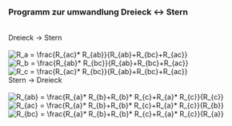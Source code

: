 ### Programm zur umwandlung Dreieck <-> Stern
<br> 
Dreieck -> Stern
<br> 
<br>
<img src="https://latex.codecogs.com/svg.latex?R_a&space;=&space;\frac{R_{ac}*&space;R_{ab}}{R_{ab}&plus;R_{bc}&plus;R_{ac}}" title="R_a = \frac{R_{ac}* R_{ab}}{R_{ab}+R_{bc}+R_{ac}}" />
<br>
<img src="https://latex.codecogs.com/svg.latex?R_b&space;=&space;\frac{R_{ab}*&space;R_{bc}}{R_{ab}&plus;R_{bc}&plus;R_{ac}}" title="R_b = \frac{R_{ab}* R_{bc}}{R_{ab}+R_{bc}+R_{ac}}" />
<br>
<img src="https://latex.codecogs.com/svg.latex?R_c&space;=&space;\frac{R_{ac}*&space;R_{bc}}{R_{ab}&plus;R_{bc}&plus;R_{ac}}" title="R_c = \frac{R_{ac}* R_{bc}}{R_{ab}+R_{bc}+R_{ac}}" />
<br> 
Stern -> Dreieck
<br> 
<br>
<img src="https://latex.codecogs.com/svg.latex?R_{ab}&space;=&space;\frac{R_{a}*&space;R_{b}&plus;R_{b}*&space;R_{c}&plus;R_{a}*&space;R_{c}}{R_{c}}" title="R_{ab} = \frac{R_{a}* R_{b}+R_{b}* R_{c}+R_{a}* R_{c}}{R_{c}}" />
<br>
<img src="https://latex.codecogs.com/svg.latex?R_{ac}&space;=&space;\frac{R_{a}*&space;R_{b}&plus;R_{b}*&space;R_{c}&plus;R_{a}*&space;R_{c}}{R_{b}}" title="R_{ac} = \frac{R_{a}* R_{b}+R_{b}* R_{c}+R_{a}* R_{c}}{R_{b}}" />
<br>
<img src="https://latex.codecogs.com/svg.latex?R_{bc}&space;=&space;\frac{R_{a}*&space;R_{b}&plus;R_{b}*&space;R_{c}&plus;R_{a}*&space;R_{c}}{R_{a}}" title="R_{bc} = \frac{R_{a}* R_{b}+R_{b}* R_{c}+R_{a}* R_{c}}{R_{a}}" />
